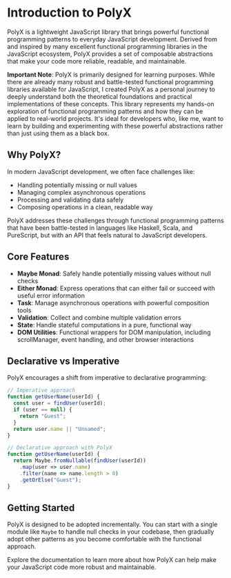# Introduction to PolyX

PolyX is a lightweight JavaScript library that brings powerful functional programming patterns to everyday JavaScript development. Derived from and inspired by many excellent functional programming libraries in the JavaScript ecosystem, PolyX provides a set of composable abstractions that make your code more reliable, readable, and maintainable.

**Important Note**: PolyX is primarily designed for learning purposes. While there are already many robust and battle-tested functional programming libraries available for JavaScript, I created PolyX as a personal journey to deeply understand both the theoretical foundations and practical implementations of these concepts. This library represents my hands-on exploration of functional programming patterns and how they can be applied to real-world projects. It's ideal for developers who, like me, want to learn by building and experimenting with these powerful abstractions rather than just using them as a black box.

## Why PolyX?

In modern JavaScript development, we often face challenges like:
- Handling potentially missing or null values
- Managing complex asynchronous operations
- Processing and validating data safely
- Composing operations in a clean, readable way

PolyX addresses these challenges through functional programming patterns that have been battle-tested in languages like Haskell, Scala, and PureScript, but with an API that feels natural to JavaScript developers.

## Core Features

- **Maybe Monad**: Safely handle potentially missing values without null checks
- **Either Monad**: Express operations that can either fail or succeed with useful error information
- **Task**: Manage asynchronous operations with powerful composition tools
- **Validation**: Collect and combine multiple validation errors
- **State**: Handle stateful computations in a pure, functional way
- **DOM Utilities**: Functional wrappers for DOM manipulation, including scrollManager, event handling, and other browser interactions

## Declarative vs Imperative

PolyX encourages a shift from imperative to declarative programming:

```javascript
// Imperative approach
function getUserName(userId) {
  const user = findUser(userId);
  if (user == null) {
    return "Guest";
  }
  return user.name || "Unnamed";
}

// Declarative approach with PolyX
function getUserName(userId) {
  return Maybe.fromNullable(findUser(userId))
    .map(user => user.name)
    .filter(name => name.length > 0)
    .getOrElse("Guest");
}
```

## Getting Started

PolyX is designed to be adopted incrementally. You can start with a single module like `Maybe` to handle null checks in your codebase, then gradually adopt other patterns as you become comfortable with the functional approach.

Explore the documentation to learn more about how PolyX can help make your JavaScript code more robust and maintainable.
